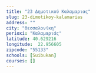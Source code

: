 ```yaml
---
title: "23 Δημοτικού Καλαμαριας"
slug: 23-dimotikoy-kalamarias
address: ""
city: "Θεσσαλονίκη"
perioxi: "Καλαμαριάς"
latitude: 40.629216
longitude:  22.956605
zipcode: "55133"
schools: [Suibukan]
courses: []
---
```




